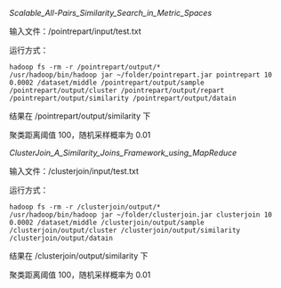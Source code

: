 *Scalable_All-Pairs_Similarity_Search_in_Metric_Spaces*

输入文件：/pointrepart/input/test.txt

运行方式：

```shell
hadoop fs -rm -r /pointrepart/output/*
/usr/hadoop/bin/hadoop jar ~/folder/pointrepart.jar pointrepart 10 0.0002 /dataset/middle /pointrepart/output/sample /pointrepart/output/cluster /pointrepart/output/repart /pointrepart/output/similarity /pointrepart/output/datain
```

结果在 /pointrepart/output/similarity 下

聚类距离阈值 $100$，随机采样概率为 $0.01$



*ClusterJoin_A_Similarity_Joins_Framework_using_MapReduce*

输入文件：/clusterjoin/input/test.txt

运行方式：

```shell
hadoop fs -rm -r /clusterjoin/output/*
/usr/hadoop/bin/hadoop jar ~/folder/clusterjoin.jar clusterjoin 10 0.0002 /dataset/middle /clusterjoin/output/sample /clusterjoin/output/cluster /clusterjoin/output/similarity /clusterjoin/output/datain
```

结果在 /clusterjoin/output/similarity 下

聚类距离阈值 $100$，随机采样概率为 $0.01$







